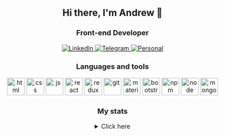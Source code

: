 <div align="center">
  <h2>Hi there, I'm  Andrew 👋</h2>
  <h3>Front-end Developer</h3>
</div>

<div align="center">
  <a href="https://www.linkedin.com/in/andrew-suponev/">
    <img src="https://img.shields.io/badge/LinkedIn-blue?style=for-the-badge&logo=linkedin&logoColor=white" alt="LinkedIn"/>
  </a>
  <a href="https://t.me/andrewsupo">
    <img src="https://img.shields.io/badge/Telegram-blue?style=for-the-badge&logo=telegram&logoColor=white" alt="Telegram"/>
  </a>
  <a href="https://elsuppo.github.io/">
    <img src="https://img.shields.io/badge/Personal-blue?style=for-the-badge&logo=react&logoColor=white" alt="Personal"/>
  </a>
</div>

<div align="center">
  <h3>Languages and tools</h3>
  <img src="https://cdn.jsdelivr.net/gh/devicons/devicon/icons/html5/html5-original.svg" title="html" width="40" height="40"/>
  <img src="https://cdn.jsdelivr.net/gh/devicons/devicon/icons/css3/css3-original.svg" title="css" width="40" height="40"/>
  <img src="https://cdn.jsdelivr.net/gh/devicons/devicon/icons/javascript/javascript-original.svg" title="js" width="40" height="40"/>
  <img src="https://cdn.jsdelivr.net/gh/devicons/devicon/icons/react/react-original.svg" title="react" width="40" height="40"/>
  <img src="https://cdn.jsdelivr.net/gh/devicons/devicon/icons/redux/redux-original.svg" title="redux" width="40" height="40"/>
  <img src="https://cdn.jsdelivr.net/gh/devicons/devicon/icons/git/git-plain.svg" title="git" width="40" height="40"/>
  <img src="https://cdn.jsdelivr.net/gh/devicons/devicon/icons/materialui/materialui-original.svg" title="materialui" width="40" height="40"/>
  <img src="https://cdn.jsdelivr.net/gh/devicons/devicon/icons/bootstrap/bootstrap-plain.svg" title="bootstrap" width="40" height="40"/>
  <img src="https://cdn.jsdelivr.net/gh/devicons/devicon/icons/npm/npm-original-wordmark.svg" title="npm" width="40" height="40"/>
  <img src="https://cdn.jsdelivr.net/gh/devicons/devicon/icons/nodejs/nodejs-original.svg" title="node" width="40" height="40"/>
  <img src="https://cdn.jsdelivr.net/gh/devicons/devicon/icons/mongodb/mongodb-original.svg" title="mongodb" width="40" height="40"/>
</div>

<div align="center">
  <h3>My stats</h3>
  <details>
    <summary>Click here</summary>
    <img src="https://github-profile-summary-cards.vercel.app/api/cards/profile-details?username=elsuppo" alt="profile-details"/>
    <img src="https://github-profile-summary-cards.vercel.app/api/cards/most-commit-language?username=elsuppo" alt="most-commit-language"/>
    <img src="https://github-profile-summary-cards.vercel.app/api/cards/stats?username=elsuppo" alt="github-stats"/>
  </details>
</div>
